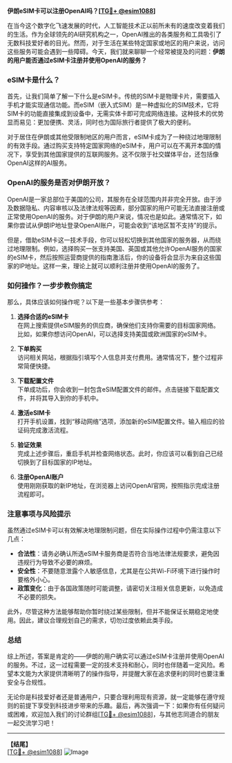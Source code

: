 **伊朗eSIM卡可以注册OpenAI吗？[[TG💪+ @esim1088](https://t.me/s/esim1088)]**

在当今这个数字化飞速发展的时代，人工智能技术正以前所未有的速度改变着我们的生活。作为全球领先的AI研究机构之一，OpenAI推出的各类服务和工具吸引了无数科技爱好者的目光。然而，对于生活在某些特定国家或地区的用户来说，访问这些服务可能会遇到一些障碍。今天，我们就来聊聊一个经常被提及的问题：**伊朗的用户能否通过eSIM卡注册并使用OpenAI的服务？**

### eSIM卡是什么？

首先，让我们简单了解一下什么是eSIM卡。传统的SIM卡是物理卡片，需要插入手机才能实现通信功能。而eSIM（嵌入式SIM）是一种虚拟化的SIM技术，它将SIM卡的功能直接集成到设备中，无需实体卡即可完成网络连接。这种技术的优势显而易见：更加便携、灵活，同时也为国际旅行者提供了极大的便利。

对于居住在伊朗或其他受限制地区的用户而言，eSIM卡成为了一种绕过地理限制的有效手段。通过购买支持特定国家网络的eSIM卡，用户可以在不离开本国的情况下，享受到其他国家提供的互联网服务。这不仅限于社交媒体平台，还包括像OpenAI这样的AI服务。

### OpenAI的服务是否对伊朗开放？

OpenAI是一家总部位于美国的公司，其服务在全球范围内并非完全开放。由于涉及数据隐私、内容审核以及法律法规等因素，部分国家的用户可能无法直接注册或正常使用OpenAI的服务。对于伊朗的用户来说，情况也是如此。通常情况下，如果你尝试从伊朗IP地址登录OpenAI账户，可能会收到“该地区暂不支持”的提示。

但是，借助eSIM卡这一技术手段，你可以轻松切换到其他国家的服务器，从而绕过地理限制。例如，选择购买一张支持美国、英国或其他允许OpenAI服务的国家的eSIM卡，然后按照运营商提供的指南激活后，你的设备将会显示为来自这些国家的IP地址。这样一来，理论上就可以顺利注册并使用OpenAI的服务了。

### 如何操作？一步步教你搞定

那么，具体应该如何操作呢？以下是一些基本步骤供参考：

1. **选择合适的eSIM卡**  
   在网上搜索提供eSIM服务的供应商，确保他们支持你需要的目标国家网络。比如，如果你想访问OpenAI，可以选择支持美国或欧洲国家的eSIM卡。

2. **下单购买**  
   访问相关网站，根据指引填写个人信息并支付费用。通常情况下，整个过程非常简便快捷。

3. **下载配置文件**  
   下单成功后，你会收到一封包含eSIM配置文件的邮件。点击链接下载配置文件，并将其导入到你的手机中。

4. **激活eSIM卡**  
   打开手机设置，找到“移动网络”选项，添加新的eSIM配置文件。输入相应的验证码完成激活流程。

5. **验证效果**  
   完成上述步骤后，重启手机并检查网络状态。此时，你应该可以看到自己已经切换到了目标国家的IP地址。

6. **注册OpenAI账户**  
   使用刚刚获取的新IP地址，在浏览器上访问OpenAI官网，按照指示完成注册流程即可。

### 注意事项与风险提示

虽然通过eSIM卡可以有效解决地理限制问题，但在实际操作过程中仍需注意以下几点：

- **合法性**：请务必确认所选eSIM卡服务商是否符合当地法律法规要求，避免因违规行为导致不必要的麻烦。
- **安全性**：不要随意泄露个人敏感信息，尤其是在公共Wi-Fi环境下进行操作时要格外小心。
- **政策变化**：由于各国政策随时可能调整，请密切关注相关信息更新，以免造成不必要的损失。

此外，尽管这种方法能够帮助你暂时绕过某些限制，但并不能保证长期稳定地使用。因此，建议合理规划自己的需求，切勿过度依赖此类手段。

### 总结

综上所述，答案是肯定的——伊朗的用户确实可以通过eSIM卡注册并使用OpenAI的服务。不过，这一过程需要一定的技术支持和耐心，同时也伴随着一定风险。希望本文能为大家提供清晰明了的操作指导，并提醒大家在追求便利的同时也要注重安全与合规性。

无论你是科技爱好者还是普通用户，只要合理利用现有资源，就一定能够在遵守规则的前提下享受到科技进步带来的乐趣。最后，再次强调一下：如果你有任何疑问或困难，欢迎加入我们的讨论群组[[TG💪+ @esim1088](https://t.me/s/esim1088)]，与其他志同道合的朋友一起交流学习吧！

---

**【结尾】**  
[[TG💪+ @esim1088](https://t.me/s/esim1088)] ![Image](https://i.postimg.cc/4NQfJmqS/Snipaste-2025-05-13-00-14-12.png)
